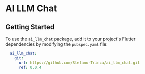 # AI LLM Chat


## Getting Started

To use the `ai_llm_chat` package, add it to your project's Flutter dependencies by modifying the `pubspec.yaml` file:

```yaml
  ai_llm_chat:
    git:
      url: https://github.com/Stefano-Trinca/ai_llm_chat.git
      ref: 0.0.4
```